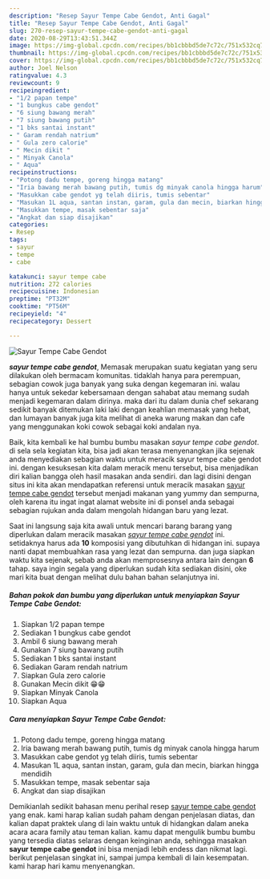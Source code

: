 ```yaml
---
description: "Resep Sayur Tempe Cabe Gendot, Anti Gagal"
title: "Resep Sayur Tempe Cabe Gendot, Anti Gagal"
slug: 270-resep-sayur-tempe-cabe-gendot-anti-gagal
date: 2020-08-29T13:43:51.344Z
image: https://img-global.cpcdn.com/recipes/bb1cbbbd5de7c72c/751x532cq70/sayur-tempe-cabe-gendot-foto-resep-utama.jpg
thumbnail: https://img-global.cpcdn.com/recipes/bb1cbbbd5de7c72c/751x532cq70/sayur-tempe-cabe-gendot-foto-resep-utama.jpg
cover: https://img-global.cpcdn.com/recipes/bb1cbbbd5de7c72c/751x532cq70/sayur-tempe-cabe-gendot-foto-resep-utama.jpg
author: Joel Nelson
ratingvalue: 4.3
reviewcount: 9
recipeingredient:
- "1/2 papan tempe"
- "1 bungkus cabe gendot"
- "6 siung bawang merah"
- "7 siung bawang putih"
- "1 bks santai instant"
- " Garam rendah natrium"
- " Gula zero calorie"
- " Mecin dikit "
- " Minyak Canola"
- " Aqua"
recipeinstructions:
- "Potong dadu tempe, goreng hingga matang"
- "Iria bawang merah bawang putih, tumis dg minyak canola hingga harum"
- "Masukkan cabe gendot yg telah diiris, tumis sebentar"
- "Masukan 1L aqua, santan instan, garam, gula dan mecin, biarkan hingga mendidih"
- "Masukkan tempe, masak sebentar saja"
- "Angkat dan siap disajikan"
categories:
- Resep
tags:
- sayur
- tempe
- cabe

katakunci: sayur tempe cabe 
nutrition: 272 calories
recipecuisine: Indonesian
preptime: "PT32M"
cooktime: "PT56M"
recipeyield: "4"
recipecategory: Dessert

---
```



![Sayur Tempe Cabe Gendot](https://img-global.cpcdn.com/recipes/bb1cbbbd5de7c72c/751x532cq70/sayur-tempe-cabe-gendot-foto-resep-utama.jpg)

<b><i>sayur tempe cabe gendot</i></b>, Memasak merupakan suatu kegiatan yang seru dilakukan oleh bermacam komunitas. tidaklah hanya para perempuan, sebagian cowok juga banyak yang suka dengan kegemaran ini. walau hanya untuk sekedar kebersamaan dengan sahabat atau memang sudah menjadi kegemaran dalam dirinya. maka dari itu dalam dunia chef sekarang sedikit banyak ditemukan laki laki dengan keahlian memasak yang hebat, dan lumayan banyak juga kita melihat di aneka warung makan dan cafe yang menggunakan koki cowok sebagai koki andalan nya.

Baik, kita kembali ke hal bumbu bumbu masakan <i>sayur tempe cabe gendot</i>. di sela sela kegiatan kita, bisa jadi akan terasa menyenangkan jika sejenak anda menyediakan sebagian waktu untuk meracik sayur tempe cabe gendot ini. dengan kesuksesan kita dalam meracik menu tersebut, bisa menjadikan diri kalian bangga oleh hasil masakan anda sendiri. dan lagi disini dengan situs ini kita akan mendapatkan referensi untuk meracik masakan <u>sayur tempe cabe gendot</u> tersebut menjadi makanan yang yummy dan sempurna, oleh karena itu ingat ingat alamat website ini di ponsel anda sebagai sebagian rujukan anda dalam mengolah hidangan baru yang lezat.




Saat ini langsung saja kita awali untuk mencari barang barang yang diperlukan dalam meracik masakan <u><i>sayur tempe cabe gendot</i></u> ini. setidaknya harus ada <b>10</b> komposisi yang dibutuhkan di hidangan ini. supaya nanti dapat membuahkan rasa yang lezat dan sempurna. dan juga siapkan waktu kita sejenak, sebab anda akan memprosesnya antara lain dengan <b>6</b> tahap. saya ingin segala yang diperlukan sudah kita sediakan disini, oke mari kita buat dengan melihat dulu bahan bahan selanjutnya ini.

<!--inarticleads1-->

##### Bahan pokok dan bumbu yang diperlukan untuk menyiapkan Sayur Tempe Cabe Gendot:

1. Siapkan 1/2 papan tempe
1. Sediakan 1 bungkus cabe gendot
1. Ambil 6 siung bawang merah
1. Gunakan 7 siung bawang putih
1. Sediakan 1 bks santai instant
1. Sediakan  Garam rendah natrium
1. Siapkan  Gula zero calorie
1. Gunakan  Mecin dikit 😁😁
1. Siapkan  Minyak Canola
1. Siapkan  Aqua




<!--inarticleads2-->

##### Cara menyiapkan Sayur Tempe Cabe Gendot:

1. Potong dadu tempe, goreng hingga matang
1. Iria bawang merah bawang putih, tumis dg minyak canola hingga harum
1. Masukkan cabe gendot yg telah diiris, tumis sebentar
1. Masukan 1L aqua, santan instan, garam, gula dan mecin, biarkan hingga mendidih
1. Masukkan tempe, masak sebentar saja
1. Angkat dan siap disajikan




Demikianlah sedikit bahasan menu perihal resep <u>sayur tempe cabe gendot</u> yang enak. kami harap kalian sudah paham dengan penjelasan diatas, dan kalian dapat praktek ulang di lain waktu untuk di hidangkan dalam aneka acara acara family atau teman kalian. kamu dapat mengulik bumbu bumbu yang tersedia diatas selaras dengan keinginan anda, sehingga masakan <b>sayur tempe cabe gendot</b> ini bisa menjadi lebih endess dan nikmat lagi. berikut penjelasan singkat ini, sampai jumpa kembali di lain kesempatan. kami harap hari kamu menyenangkan.
